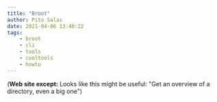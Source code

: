 ```yaml
---
title: "Broot"
author: Pito Salas
date: 2021-04-06 13:40:22
tags:
    - broot
    - cli
    - tools
    - cooltools
    - howto
---
```



(**Web site except:** Looks like this might be useful: "Get an overview of a directory, even a big one") 
